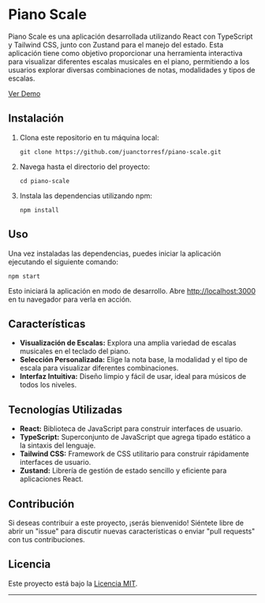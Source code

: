 # Piano Scale

Piano Scale es una aplicación desarrollada utilizando React con TypeScript y Tailwind CSS, junto con Zustand para el manejo del estado. Esta aplicación tiene como objetivo proporcionar una herramienta interactiva para visualizar diferentes escalas musicales en el piano, permitiendo a los usuarios explorar diversas combinaciones de notas, modalidades y tipos de escalas.

[Ver Demo](https://melodic-sopapillas-6cf744.netlify.app/)

## Instalación

1. Clona este repositorio en tu máquina local:

   ```
   git clone https://github.com/juanctorresf/piano-scale.git
   ```

2. Navega hasta el directorio del proyecto:

   ```
   cd piano-scale
   ```

3. Instala las dependencias utilizando npm:

   ```
   npm install
   ```

## Uso

Una vez instaladas las dependencias, puedes iniciar la aplicación ejecutando el siguiente comando:

```
npm start
```

Esto iniciará la aplicación en modo de desarrollo. Abre [http://localhost:3000](http://localhost:3000) en tu navegador para verla en acción.

## Características

- **Visualización de Escalas:** Explora una amplia variedad de escalas musicales en el teclado del piano.
- **Selección Personalizada:** Elige la nota base, la modalidad y el tipo de escala para visualizar diferentes combinaciones.
- **Interfaz Intuitiva:** Diseño limpio y fácil de usar, ideal para músicos de todos los niveles.

## Tecnologías Utilizadas

- **React:** Biblioteca de JavaScript para construir interfaces de usuario.
- **TypeScript:** Superconjunto de JavaScript que agrega tipado estático a la sintaxis del lenguaje.
- **Tailwind CSS:** Framework de CSS utilitario para construir rápidamente interfaces de usuario.
- **Zustand:** Librería de gestión de estado sencillo y eficiente para aplicaciones React.

## Contribución

Si deseas contribuir a este proyecto, ¡serás bienvenido! Siéntete libre de abrir un "issue" para discutir nuevas características o enviar "pull requests" con tus contribuciones.

## Licencia

Este proyecto está bajo la [Licencia MIT](https://github.com/juanctorresf/piano-scale/blob/main/LICENSE.md).

---